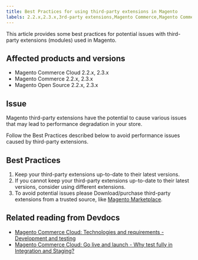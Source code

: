 ```yaml
---
title: Best Practices for using third-party extensions in Magento
labels: 2.2.x,2.3.x,3rd-party extensions,Magento Commerce,Magento Commerce Cloud,best practices,extensions,performance,third-party extensions
---
```


This article provides some best practices for potential issues with third-party extensions (modules) used in Magento. 

## Affected products and versions

* Magento Commerce Cloud 2.2.x, 2.3.x
* Magento Commerce 2.2.x, 2.3.x
* Magento Open Source 2.2.x, 2.3.x

## Issue

Magento third-party extensions have the potential to cause various issues that may lead to performance degradation in your store.

Follow the Best Practices described below to avoid performance issues caused by third-party extensions.

## Best Practices

1. Keep your third-party extensions up-to-date to their latest versions.
1. If you cannot keep your third-party extensions up-to-date to their latest versions, consider using different extensions.
1. To avoid potential issues please Download/purchase third-party extensions from a trusted source, like [Magento Marketplace](https://marketplace.magento.com/extensions.html).

## Related reading from Devdocs

* [Magento Commerce Cloud: Technologies and requirements - Development and testing](https://devdocs.magento.com/cloud/requirements/cloud-requirements.html#cloud-req-devtest) 
* [Magento Commerce Cloud: Go live and launch - Why test fully in Integration and Staging?](https://devdocs.magento.com/cloud/live/live.html#whytest) 